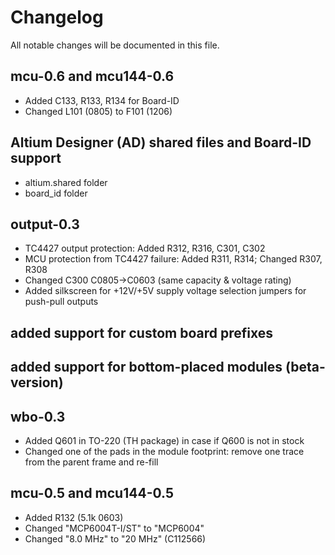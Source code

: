 # Changelog

All notable changes will be documented in this file.

## mcu-0.6 and mcu144-0.6
  - Added C133, R133, R134 for Board-ID
  - Changed L101 (0805) to F101 (1206)

## Altium Designer (AD) shared files and Board-ID support
  - altium.shared folder
  - board_id folder

## output-0.3
  - TC4427 output protection: Added R312, R316, C301, C302
  - MCU protection from TC4427 failure: Added R311, R314; Changed R307, R308
  - Changed C300 C0805->C0603 (same capacity & voltage rating)
  - Added silkscreen for +12V/+5V supply voltage selection jumpers for push-pull outputs

## added support for custom board prefixes

## added support for bottom-placed modules (beta-version)

## wbo-0.3
  - Added Q601 in TO-220 (TH package) in case if Q600 is not in stock
  - Changed one of the pads in the module footprint: remove one trace from the parent frame and re-fill

## mcu-0.5 and mcu144-0.5
 - Added R132 (5.1k 0603)
 - Changed "MCP6004T-I/ST" to "MCP6004"
 - Changed "8.0 MHz" to "20 MHz" (C112566)
